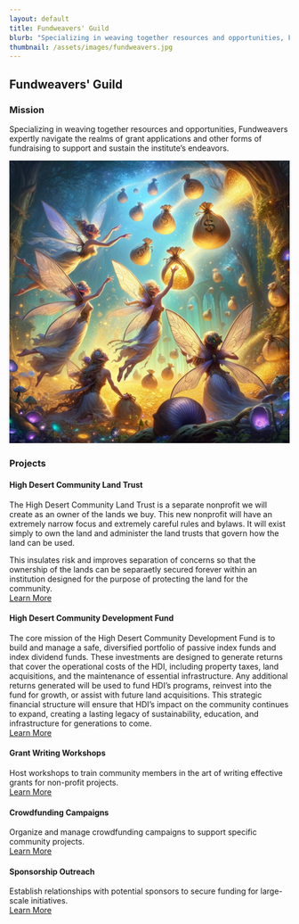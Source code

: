 ```yaml
---
layout: default
title: Fundweavers' Guild
blurb: "Specializing in weaving together resources and opportunities, Fundweavers expertly navigate the realms of grant applications and other forms of fundraising to support and sustain the institute’s endeavors."
thumbnail: /assets/images/fundweavers.jpg
---
```


## Fundweavers' Guild

### Mission
Specializing in weaving together resources and opportunities, Fundweavers expertly navigate the realms of grant applications and other forms of fundraising to support and sustain the institute’s endeavors.

<img src="/assets/images/fundweavers.jpg" class="photo">

### Projects

#### High Desert Community Land Trust
The High Desert Community Land Trust is a separate nonprofit we will create as an owner of the lands we buy. This new nonprofit will have an extremely narrow focus and extremely careful rules and bylaws. It will exist simply to own the land and administer the land trusts that govern how the land can be used.  
  
This insulates risk and improves separation of concerns so that the ownership of the lands can be separaetly secured forever within an institution designed for the purpose of protecting the land for the community.  
[Learn More](https://highdesertinstitute.org/high-desert-community-land-trust/)


#### High Desert Community Development Fund
The core mission of the High Desert Community Development Fund is to build and manage a safe, diversified portfolio of passive index funds and index dividend funds. These investments are designed to generate returns that cover the operational costs of the HDI, including property taxes, land acquisitions, and the maintenance of essential infrastructure. Any additional returns generated will be used to fund HDI’s programs, reinvest into the fund for growth, or assist with future land acquisitions. This strategic financial structure will ensure that HDI’s impact on the community continues to expand, creating a lasting legacy of sustainability, education, and infrastructure for generations to come.  
[Learn More](https://highdesertinstitute.org/high-desert-community-development-fund/)


#### Grant Writing Workshops
Host workshops to train community members in the art of writing effective grants for non-profit projects.  
[Learn More](https://highdesertinstitute.org/guilds/fundweavers/grant-writing)

#### Crowdfunding Campaigns
Organize and manage crowdfunding campaigns to support specific community projects.  
[Learn More](https://highdesertinstitute.org/guilds/fundweavers/crowdfunding)

#### Sponsorship Outreach
Establish relationships with potential sponsors to secure funding for large-scale initiatives.  
[Learn More](https://highdesertinstitute.org/guilds/fundweavers/sponsorship-outreach)
